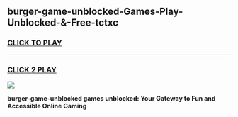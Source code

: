 
## burger-game-unblocked-Games-Play-Unblocked-&-Free-tctxc
<h3>
<a href="https://premium76.site?title=burger-game-unblocked&ref=24A">CLICK TO PLAY</a></h3>
<hr>

<h3>
<a href="https://premium76.site?title=burger-game-unblocked&ref=24A">CLICK 2 PLAY</a>
  
</h3>

<a href="https://premium76.site?title=burger-game-unblocked&ref=24A"><img src="https://clearcache.store/games.png"></a>


**burger-game-unblocked games unblocked: Your Gateway to Fun and Accessible Online Gaming**
